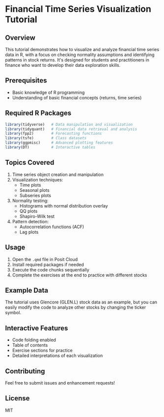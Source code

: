 # Financial Time Series Visualization Tutorial

## Overview
This tutorial demonstrates how to visualize and analyze financial time series data in R, with a focus on checking normality assumptions and identifying patterns in stock returns. It's designed for students and practitioners in finance who want to develop their data exploration skills.

## Prerequisites
- Basic knowledge of R programming
- Understanding of basic financial concepts (returns, time series)

## Required R Packages
```r
library(tidyverse)   # Data manipulation and visualization
library(tidyquant)   # Financial data retrieval and analysis
library(fpp2)        # Forecasting functions
library(tsfe)        # Class datasets
library(ggpmisc)     # Advanced plotting features
library(DT)          # Interactive tables
```

## Topics Covered
1. Time series object creation and manipulation
2. Visualization techniques:
   - Time plots
   - Seasonal plots
   - Subseries plots
3. Normality testing:
   - Histograms with normal distribution overlay
   - QQ plots
   - Shapiro-Wilk test
4. Pattern detection:
   - Autocorrelation functions (ACF)
   - Lag plots

## Usage
1. Open the `.qmd` file in Posit Cloud
2. Install required packages if needed
3. Execute the code chunks sequentially
4. Complete the exercises at the end to practice with different stocks

## Example Data
The tutorial uses Glencore (GLEN.L) stock data as an example, but you can easily modify the code to analyze other stocks by changing the ticker symbol.

## Interactive Features
- Code folding enabled
- Table of contents
- Exercise sections for practice
- Detailed interpretations of each visualization

## Contributing
Feel free to submit issues and enhancement requests!

## License
MIT